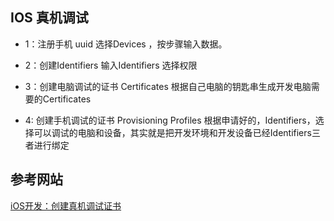 ## IOS 真机调试

-  1：注册手机 uuid
选择Devices ，按步骤输入数据。

-  2：创建Identifiers
输入Identifiers 选择权限

-  3：创建电脑调试的证书 Certificates
根据自己电脑的钥匙串生成开发电脑需要的Certificates

-  4: 创建手机调试的证书  Provisioning Profiles
根据申请好的，Identifiers，选择可以调试的电脑和设备，其实就是把开发环境和开发设备已经Identifiers三者进行绑定

## 参考网站

[iOS开发：创建真机调试证书](http://jingyan.baidu.com/article/ff411625b8141312e48237a7.html)
